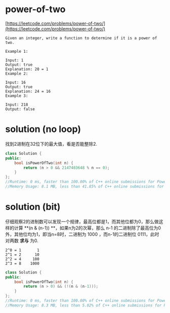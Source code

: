 # power-of-two

[https://leetcode.com/problems/power-of-two/](https://leetcode.com/problems/power-of-two/)

```
Given an integer, write a function to determine if it is a power of two.

Example 1:

Input: 1
Output: true 
Explanation: 20 = 1
Example 2:

Input: 16
Output: true
Explanation: 24 = 16
Example 3:

Input: 218
Output: false
```

# solution (no loop)

找到2进制在32位下的最大值，看是否能整除2.

```c++
class Solution {
public:
    bool isPowerOfTwo(int n) {
        return (n > 0 && 2147483648 % n == 0);
    }
};
//Runtime: 0 ms, faster than 100.00% of C++ online submissions for Power of Two.
//Memory Usage: 8.1 MB, less than 41.85% of C++ online submissions for Power of Two.
```

# solution (bit)

仔细观察2的进制数可以发现一个规律，最高位都是1，而其他位都为0，那么做这样的计算 **(n & (n-1)) **，如果n为2的次幂，那么 n-1 的二进制除了最高位为0外，其他位均为1，即当n=8时，二进制为 1000 ，而n-1的二进制位 0111，此时 对两数 **求与** 为0.

```
2^0 = 1       1
2^1 = 2      10
2^2 = 4     100
2^3 = 8    1000
```

```c++
class Solution {
public:
    bool isPowerOfTwo(int n) {
        return (n > 0) && (!(n & (n-1)));
    }
};
//Runtime: 0 ms, faster than 100.00% of C++ online submissions for Power of Two.
//Memory Usage: 8.3 MB, less than 5.02% of C++ online submissions for Power of Two.
```